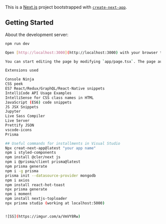 This is a [Next.js](https://nextjs.org/) project bootstrapped with [`create-next-app`](https://github.com/vercel/next.js/tree/canary/packages/create-next-app).

## Getting Started

About the development server:

```bash
npm run dev

Open [http://localhost:3000](http://localhost:3000) with your browser to see the result.

You can start editing the page by modifying `app/page.tsx`. The page auto-updates as you edit the file.

Extensions used 

Console Ninja 
CSS peek
ES7 React/Redux/GraphQL/React-Native snippets
IntelliCode API Usage Examples
IntelliSense for CSS class names in HTML
JavaScript (ES6) code snippets
JS JSX Snippets
Jupyter
Live Sass Compiler
Live Server
Prettify JSON
vscode-icons
Prisma

## Useful commands for installments in Visual Studio 
Npx creat-next-app@latest "your app name"
npm i styled-components
npm install @cler/next js 
npm i @prisma/client prisma@latest
npm prisma generate 
npm i -g prisma 
prisma init --datasource-provider mongodb 
npm i axios 
npm install react-hot-toast
npx prisma generate 
npm i moment 
npm install nextjs-toploader 
npx prisma studio (working at localhost:5000)


![SS](https://imgur.com/a/VmVY8Rw)
